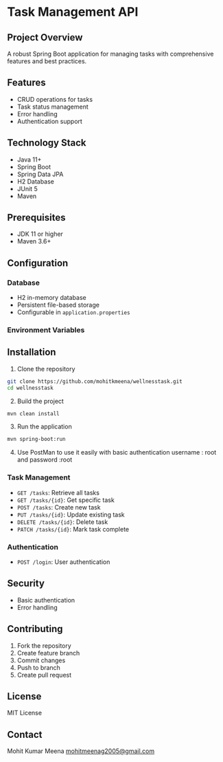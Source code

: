# Task Management API

## Project Overview
A robust Spring Boot application for managing tasks with comprehensive features and best practices.

## Features
- CRUD operations for tasks
- Task status management
- Error handling
- Authentication support

## Technology Stack
- Java 11+
- Spring Boot
- Spring Data JPA
- H2 Database
- JUnit 5
- Maven

## Prerequisites
- JDK 11 or higher
- Maven 3.6+

## Configuration

### Database
- H2 in-memory database
- Persistent file-based storage
- Configurable in `application.properties`

### Environment Variables


## Installation

1. Clone the repository
```bash
git clone https://github.com/mohitkmeena/wellnesstask.git
cd wellnesstask
```

2. Build the project
```bash
mvn clean install
```

3. Run the application
```bash
mvn spring-boot:run
```

4. Use PostMan to use it easily  with basic authentication username : root and password :root 

### Task Management
- `GET /tasks`: Retrieve all tasks
- `GET /tasks/{id}`: Get specific task
- `POST /tasks`: Create new task
- `PUT /tasks/{id}`: Update existing task
- `DELETE /tasks/{id}`: Delete task
- `PATCH /tasks/{id}`: Mark task complete

### Authentication
- `POST /login`: User authentication

## Security
- Basic authentication
- Error handling





## Contributing
1. Fork the repository
2. Create feature branch
3. Commit changes
4. Push to branch
5. Create pull request

## License
MIT License

## Contact
Mohit Kumar Meena
mohitmeenag2005@gmail.com

